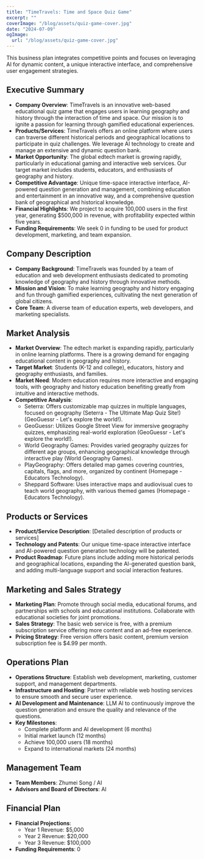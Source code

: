 ```yaml
---
title: "TimeTravels: Time and Space Quiz Game"
excerpt: ""
coverImage: "/blog/assets/quiz-game-cover.jpg"
date: "2024-07-09"
ogImage:
  url: "/blog/assets/quiz-game-cover.jpg"
---
```


This business plan integrates competitive points and focuses on leveraging AI for dynamic content, a unique interactive interface, and comprehensive user engagement strategies.

## Executive Summary
- **Company Overview**: TimeTravels is an innovative web-based educational quiz game that engages users in learning geography and history through the interaction of time and space. Our mission is to ignite a passion for learning through gamified educational experiences.
- **Products/Services**: TimeTravels offers an online platform where users can traverse different historical periods and geographical locations to participate in quiz challenges. We leverage AI technology to create and manage an extensive and dynamic question bank.
- **Market Opportunity**: The global edtech market is growing rapidly, particularly in educational gaming and interactive web services. Our target market includes students, educators, and enthusiasts of geography and history.
- **Competitive Advantage**:  Unique time-space interactive interface, AI-powered question generation and management, combining education and entertainment in an innovative way, and a comprehensive question bank of geographical and historical knowledge.
- **Financial Highlights**: We project to acquire 100,000 users in the first year, generating $500,000 in revenue, with profitability expected within five years.
- **Funding Requirements**: We seek 0 in funding to be used for product development, marketing, and team expansion.


## Company Description
- **Company Background**: TimeTravels was founded by a team of education and web development enthusiasts dedicated to promoting knowledge of geography and history through innovative methods.
- **Mission and Vision**: To make learning geography and history engaging and fun through gamified experiences, cultivating the next generation of global citizens.
- **Core Team**: A diverse team of education experts, web developers, and marketing specialists.

## Market Analysis
- **Market Overview**: The edtech market is expanding rapidly, particularly in online learning platforms. There is a growing demand for engaging educational content in geography and history.
- **Target Market**: Students (K-12 and college), educators, history and geography enthusiasts, and families.
- **Market Need**: Modern education requires more interactive and engaging tools, with geography and history education benefiting greatly from intuitive and interactive methods.
- **Competitive Analysis**: 
  - Seterra: Offers customizable map quizzes in multiple languages, focused on geography​ (Seterra - The Ultimate Map Quiz Site!)​​ (GeoGuessr - Let's explore the world!)​.
  - GeoGuessr: Utilizes Google Street View for immersive geography quizzes, emphasizing real-world exploration​ (GeoGuessr - Let's explore the world!)​.
  - World Geography Games: Provides varied geography quizzes for different age groups, enhancing geographical knowledge through interactive play​ (World Geography Games)​.
  - PlayGeography: Offers detailed map games covering countries, capitals, flags, and more, organized by continent​ (Homepage - Educators Technology)​.
  - Sheppard Software: Uses interactive maps and audiovisual cues to teach world geography, with various themed games​ (Homepage - Educators Technology)​.

## Products or Services
- **Product/Service Description**: [Detailed description of products or services]
- **Technology and Patents**:  Our unique time-space interactive interface and AI-powered question generation technology will be patented.
- **Product Roadmap**: Future plans include adding more historical periods and geographical locations, expanding the AI-generated question bank, and adding multi-language support and social interaction features.

## Marketing and Sales Strategy
- **Marketing Plan**: Promote through social media, educational forums, and partnerships with schools and educational institutions. Collaborate with educational societies for joint promotions.
- **Sales Strategy**: The basic web service is free, with a premium subscription service offering more content and an ad-free experience.
- **Pricing Strategy**: Free version offers basic content, premium version subscription fee is $4.99 per month.

## Operations Plan
- **Operations Structure**: Establish web development, marketing, customer support, and management departments.
- **Infrastructure and Hosting**: Partner with reliable web hosting services to ensure smooth and secure user experience.
- **AI Development and Maintenance**: LLM AI to continuously improve the question generation and ensure the quality and relevance of the questions.
- **Key Milestones**:
  - Complete platform and AI development (6 months)
  - Initial market launch (12 months)
  - Achieve 100,000 users (18 months)
  - Expand to international markets (24 months)

## Management Team
- **Team Members**: Zhumei Song / AI
- **Advisors and Board of Directors**: AI

## Financial Plan
- **Financial Projections**: 
    - Year 1 Revenue: $5,000
    - Year 2 Revenue: $20,000
    - Year 3 Revenue: $100,000
- **Funding Requirements**: 0



